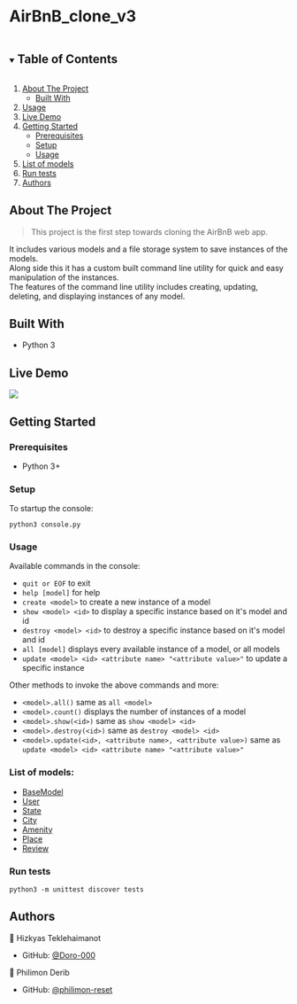 # AirBnB_clone_v3

<!-- TABLE OF CONTENTS -->
<details open="open">
  <summary><h2 style="display: inline-block">Table of Contents</h2></summary>
  <ol>
    <li>
      <a href="#about-the-project">About The Project</a>
      <ul>
        <li><a href="#Built With">Built With</a></li>
      </ul>
    </li>
    <li><a href="#usage">Usage</a></li>
    <li><a href="#Live Demo">Live Demo</a></li>
    <li>
      <a href="#Getting Started">Getting Started</a>
      <ul>
        <li><a href="#Prerequisites">Prerequisites</a></li>
      </ul>
      <ul>
        <li><a href="#Setup">Setup</a></li>
      </ul>
      <ul>
        <li><a href="#Usage">Usage</a></li>
      </ul>
    </li>
    <li><a href="#List of models">List of models</a></li>
    <li><a href="#Run tests">Run tests</a></li>
    <li><a href="#Authors">Authors</a></li>
  </ol>
</details>

<!-- ABOUT THE PROJECT -->
## About The Project
> This project is the first step towards cloning the AirBnB web app.

It includes various models and a file storage system to save instances of the models.<br />Along side this it has a custom built command line utility for quick and easy manipulation of the instances.<br />The features of the command line utility includes creating, updating, deleting, and displaying instances of any model.

## Built With

- Python 3

## Live Demo

![](https://github.com/philimon-reset/AirBnB_clone/blob/main/project.png)

## Getting Started

### Prerequisites
* Python 3+

### Setup
To startup the console:
```
python3 console.py
```

### Usage
Available commands in the console:
* `quit or EOF` to exit
* `help [model]` for help
* `create <model>` to create a new instance of a model
* `show <model> <id>` to display a specific instance based on it's model and id
* `destroy <model> <id>` to destroy a specific instance based on it's model and id
* `all [model]` displays every available instance of a model, or all models
* `update <model> <id> <attribute name> "<attribute value>"` to update a specific instance

Other methods to invoke the above commands and more:
* `<model>.all()` same as `all <model>`
* `<model>.count()` displays the number of instances of a model
* `<model>.show(<id>)` same as `show <model> <id>`
* `<model>.destroy(<id>)` same as `destroy <model> <id>`
* `<model>.update(<id>, <attribute name>, <attribute value>)` same as `update <model> <id> <attribute name> "<attribute value>"`

### List of models:
* [BaseModel](models/base_model.py)
* [User](models/user.py)
* [State](models/state.py)
* [City](models/city.py)
* [Amenity](models/amenity.py)
* [Place](models/place.py)
* [Review](models/review.py)

### Run tests
```
python3 -m unittest discover tests
```

## Authors

👤 Hizkyas Teklehaimanot

- GitHub: [@Doro-000](https://github.com/Doro-000)

👤 Philimon Derib

- GitHub: [@philimon-reset](https://github.com/philimon-reset)
